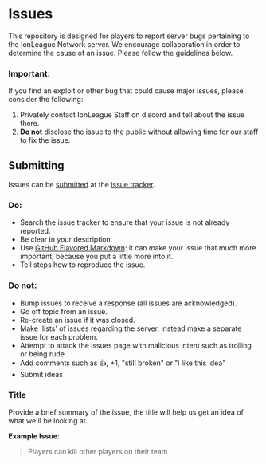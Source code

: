 Issues
======

This repository is designed for players to report server bugs pertaining to the IonLeague Network server. We encourage collaboration in order to determine the cause of an issue. Please follow the guidelines below.

### Important:

If you find an exploit or other bug that could cause major issues, please consider the following:

1. Privately contact IonLeague Staff on discord and tell about the issue there.
2. **Do not** disclose the issue to the public without allowing time for our staff to fix the issue.

## Submitting

Issues can be [submitted](https://github.com/IonLeagueNetwork/Issues/issues/new) at the [issue tracker](https://github.com/IonLeagueNetwork/Issues/issues).

### Do:

* Search the issue tracker to ensure that your issue is not already reported.
* Be clear in your description.
* Use [GitHub Flavored Markdown](http://github.github.com/github-flavored-markdown/): it can make your issue that much more important, because you put a little more into it.
* Tell steps how to reproduce the issue.

### Do not:

* Bump issues to receive a response (all issues are acknowledged).
* Go off topic from an issue.
* Re-create an issue if it was closed.
* Make 'lists' of issues regarding the server, instead make a separate issue for each problem.
* Attempt to attack the issues page with malicious intent such as trolling or being rude.
* Add comments such as :+1:, +1, "still broken" or "i like this idea"
* Submit ideas

### Title

Provide a brief summary of the issue, the title will help us get an idea of what we'll be looking at.

**Example Issue**:

> Players can kill other players on their team
